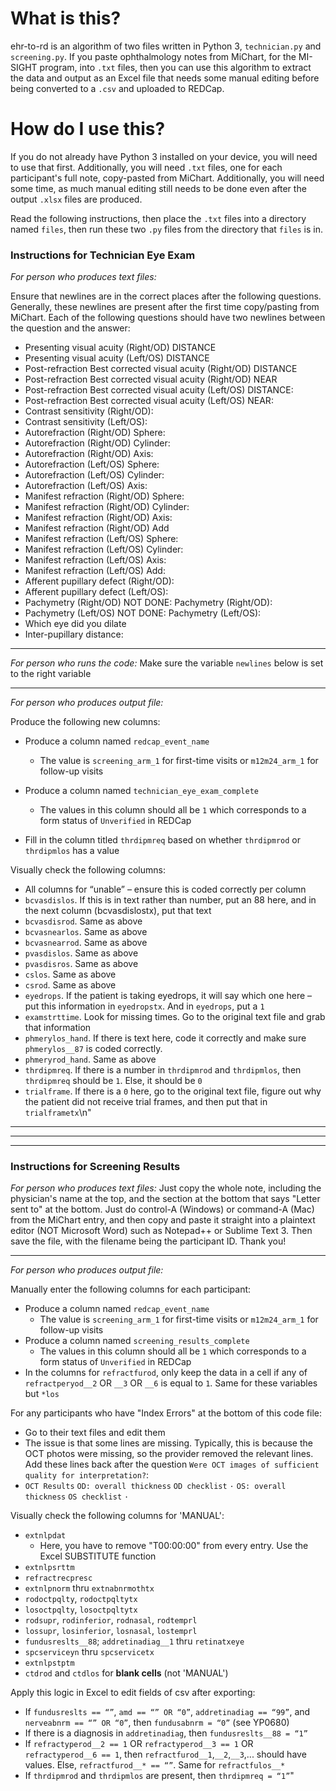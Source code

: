 # What is this?
ehr-to-rd is an algorithm of two files written in Python 3, `technician.py` and `screening.py`. If you paste ophthalmology notes from MiChart, for the MI-SIGHT program, into `.txt` files, then you can use this algorithm to extract the data and output as an Excel file that needs some manual editing before being converted to a `.csv` and uploaded to REDCap. 

# How do I use this?
If you do not already have Python 3 installed on your device, you will need to use that first. Additionally, you will need `.txt` files, one for each participant's full note, copy-pasted from MiChart. Additionally, you will need some time, as much manual editing still needs to be done even after the output `.xlsx` files are produced.

Read the following instructions, then place the `.txt` files into a directory named `files`, then run these two `.py` files from the directory that `files` is in.

### Instructions for Technician Eye Exam

*For person who produces text files:*

Ensure that newlines are in the correct places after the following questions. Generally, these newlines are present after the first time copy/pasting from MiChart. Each of the following questions should have two newlines between the question and the answer:
* Presenting visual acuity (Right/OD) DISTANCE
* Presenting visual acuity (Left/OS) DISTANCE
* Post-refraction Best corrected visual acuity (Right/OD) DISTANCE
* Post-refraction Best corrected visual acuity (Right/OD) NEAR
* Post-refraction Best corrected visual acuity (Left/OS) DISTANCE:
* Post-refraction Best corrected visual acuity (Left/OS) NEAR:
* Contrast sensitivity (Right/OD):
* Contrast sensitivity (Left/OS):
* Autorefraction (Right/OD) Sphere:
* Autorefraction (Right/OD) Cylinder:
* Autorefraction (Right/OD) Axis:
* Autorefraction (Left/OS) Sphere:
* Autorefraction (Left/OS) Cylinder:
* Autorefraction (Left/OS) Axis:
* Manifest refraction (Right/OD) Sphere:
* Manifest refraction (Right/OD) Cylinder:
* Manifest refraction (Right/OD) Axis:
* Manifest refraction (Right/OD) Add
* Manifest refraction (Left/OS) Sphere:
* Manifest refraction (Left/OS) Cylinder:
* Manifest refraction (Left/OS) Axis:
* Manifest refraction (Left/OS) Add:
* Afferent pupillary defect (Right/OD):
* Afferent pupillary defect (Left/OS):
* Pachymetry (Right/OD) NOT DONE: Pachymetry (Right/OD):
* Pachymetry (Left/OS) NOT DONE: Pachymetry (Left/OS): 
* Which eye did you dilate 
* Inter-pupillary distance:

---

*For person who runs the code:*
Make sure the variable `newlines` below is set to the right variable

---

*For person who produces output file:*

Produce the following new columns:

* Produce a column named `redcap_event_name`
  * The value is `screening_arm_1` for first-time visits or `m12m24_arm_1` for follow-up visits

* Produce a column named `technician_eye_exam_complete`
  * The values in this column should all be `1` which corresponds to a form status of `Unverified` in REDCap

* Fill in the column titled `thrdipmreq` based on whether `thrdipmrod` or `thrdipmlos` has a value

Visually check the following columns:
* All columns for “unable” – ensure this is coded correctly per column
* `bcvasdislos`. If this is in text rather than number, put an 88 here, and in the next column (bcvasdislostx), put that text
* `bcvasdisrod`. Same as above
* `bcvasnearlos`. Same as above
* `bcvasnearrod`. Same as above
* `pvasdislos`. Same as above
* `pvasdisros`. Same as above
* `cslos`. Same as above
* `csrod`. Same as above
* `eyedrops`. If the patient is taking eyedrops, it will say which one here – put this information in `eyedropstx`. And in `eyedrops`, put a `1`
* `examstrttime`. Look for missing times. Go to the original text file and grab that information
* `phmerylos_hand`. If there is text here, code it correctly and make sure `phmerylos__87` is coded correctly.
* `phmeryrod_hand`. Same as above
* `thrdipmreq`. If there is a number in `thrdipmrod` and `thrdipmlos`, then `thrdipmreq` should be `1`. Else, it should be `0`
* `trialframe`. If there is a `0` here, go to the original text file, figure out why the patient did not receive trial frames, and then put that in `trialframetx`\n"

---
---
---

### Instructions for Screening Results

*For person who produces text files:*
Just copy the whole note, including the physician's name at the top, and the section at the bottom that says "Letter sent to" at the bottom. Just do control-A (Windows) or command-A (Mac) from the MiChart entry, and then copy and paste it straight into a plaintext editor (NOT Microsoft Word) such as Notepad++ or Sublime Text 3. Then save the file, with the filename being the participant ID. Thank you!

---

*For person who produces output file:*

Manually enter the following columns for each participant:

* Produce a column named `redcap_event_name`
  * The value is `screening_arm_1` for first-time visits or `m12m24_arm_1` for follow-up visits
* Produce a column named `screening_results_complete`
  * The values in this column should all be `1` which corresponds to a form status of `Unverified` in REDCap
* In the columns for `refractfurod`, only keep the data in a cell if any of `refractperyod__2` OR `__3` OR `__6` is equal to `1`. Same for these variables but `*los`

For any participants who have \"Index Errors\" at the bottom of this code file:

* Go to their text files and edit them
* The issue is that some lines are missing. Typically, this is because the OCT photos were missing, so the provider removed the relevant lines. Add these lines back after the question `Were OCT images of sufficient quality for interpretation?`:
 * 
    `OCT Results`
    `OD: overall thickness`
    `OD checklist`
    `·`
    `OS: overall thickness`
    `OS checklist`
    `·`

Visually check the following columns for 'MANUAL': 

* `extnlpdat`
  * Here, you have to remove "T00:00:00" from every entry. Use the Excel SUBSTITUTE function
* `extnlpsrttm`
* `refractrecpresc`
* `extnlpnorm` thru `extnabnrmothtx`
* `rodoctpqlty`, `rodoctpqltytx`
* `losoctpqlty`, `losoctpqltytx`
* `rodsupr`, `rodinferior`, `rodnasal`, `rodtemprl`
* `lossupr`, `losinferior`, `losnasal`, `lostemprl`
* `fundusreslts__88`; `addretinadiag__1` thru `retinatxeye`
* `spcserviceyn` thru `spcservicetx`
* `extnlpstptm`
* `ctdrod` and `ctdlos` for **blank cells** (not 'MANUAL')

Apply this logic in Excel to edit fields of csv after exporting:
* If `fundusreslts == “”`, `amd == “” OR “0”`, `addretinadiag == “99”`, and `nerveabnrm == “” OR “0”`, then `fundusabnrm = “0”` (see YP0680)
* If there is a diagnosis in `addretinadiag`, then `fundusreslts__88 = “1”`
* If `refractyperod__2 == 1` OR `refractyperod__3 == 1` OR `refractyperod__6 == 1`, then `refractfurod__1`,`__2`,`__3`,... should have values. Else, `refractfurod__* == “”`. Same for `refractfulos__*`
* If `thrdipmrod` and `thrdipmlos` are present, then `thrdipmreq = “1”`"
